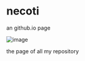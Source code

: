 # necoti
an github.io page




![image](https://github.com/Nec0ti/necoti/assets/140799408/3f0e08c8-ce2d-4cee-bfbe-7ad96589dc38)



the page of all my repository

